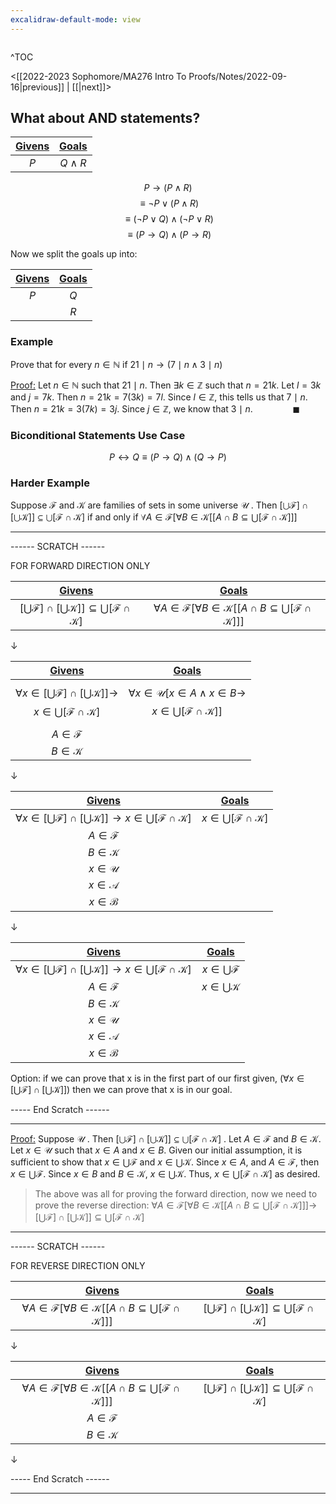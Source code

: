 ```yaml
---
excalidraw-default-mode: view
---
```



```toc

```

^TOC

<[[2022-2023 Sophomore/MA276 Intro To Proofs/Notes/2022-09-16|previous]] | [[|next]]>


## What about AND statements?

|<u>Givens</u>|<u>Goals</u>|
| :---: | :---: |
|$P$|$Q \land R$|

$$P \to (P\land R)$$
$$\equiv \neg P \lor (P \land R)$$
$$\equiv (\neg P \lor Q) \land (\neg P \lor R)$$
$$\equiv(P\to Q) \land (P \to R)$$

Now we split the goals up into:

|<u>Givens</u>|<u>Goals</u>|
| :---: | :---: |
|$P$|$Q$|
||$R$|

### Example
Prove that for every $n \in\mathbb{N}$ if $21 \mid n \to (7\mid n \land 3\mid n)$

<u>Proof:</u> Let $n \in \mathbb{N}$ such that $21 \mid n$. Then $\exists k \in \mathbb{Z}$ such that $n=21k$. Let $l=3k$ and $j=7k$. Then $n = 21k = 7(3k) = 7l$. Since $l \in \mathbb{Z}$, this tells us that $7\mid n$. Then $n=21k = 3(7k) = 3j$. Since $j\in\mathbb{Z}$, we know that $3\mid n.\qquad\qquad\blacksquare$

### Biconditional Statements Use Case
$$P \leftrightarrow Q\equiv (P\to Q)\land(Q \to P)$$

### Harder Example

Suppose $\mathcal{F}$ and $\mathcal{K}$ are families of sets in some universe $\mathcal{U}$ . Then $[\bigcup \mathcal{F}]\cap [\bigcup\mathcal{K}]]\subseteq \bigcup[\mathcal{F}\cap\mathcal{K}]$ if and only if  $\forall A \in \mathcal{F}[\forall B \in \mathcal{K}[[A\cap B \subseteq \bigcup[\mathcal{F}\cap\mathcal{K}]]]$

---
------ SCRATCH ------

FOR FORWARD DIRECTION ONLY

|<u>Givens</u>|<u>Goals</u>|
| :---: | :---: |
|$[\bigcup \mathcal{F}]\cap [\bigcup\mathcal{K}]]\subseteq \bigcup[\mathcal{F}\cap\mathcal{K}]$|$\forall A \in \mathcal{F}[\forall B \in \mathcal{K}[[A\cap B \subseteq \bigcup[\mathcal{F}\cap\mathcal{K}]]]$|

$\downarrow$

|<u>Givens</u>|<u>Goals</u>|
| :---: | :---: |
|$$\forall x \in [\bigcup \mathcal{F}]\cap [\bigcup\mathcal{K}]]\to $$$$x \in \bigcup[\mathcal{F}\cap\mathcal{K}]$$|$$\forall x \in \mathcal{U}[x \in A \land x \in B \to $$$$x \in \bigcup[\mathcal{F}\cap\mathcal{K}]]$$|
|$A\in\mathcal{F}$||
|$B\in\mathcal{K}$||


$\downarrow$

|<u>Givens</u>|<u>Goals</u>|
| :---: | :---: |
|$\forall x \in [\bigcup \mathcal{F}]\cap [\bigcup\mathcal{K}]]\to x \in \bigcup[\mathcal{F}\cap\mathcal{K}]$|$x\in \bigcup[\mathcal{F}\cap\mathcal{K}]$|
|$A\in\mathcal{F}$||
|$B\in\mathcal{K}$||
|$x \in \mathcal{U}$||
|$x \in \mathcal{A}$||
|$x \in \mathcal{B}$||

$\downarrow$

|<u>Givens</u>|<u>Goals</u>|
| :---: | :---: |
|$\forall x \in [\bigcup \mathcal{F}]\cap [\bigcup\mathcal{K}]]\to x \in \bigcup[\mathcal{F}\cap\mathcal{K}]$|$x \in \bigcup\mathcal{F}$|
|$A\in\mathcal{F}$|$x \in \bigcup\mathcal{K}$|
|$B\in\mathcal{K}$||
|$x \in \mathcal{U}$||
|$x \in \mathcal{A}$||
|$x \in \mathcal{B}$||


Option: if we can prove that x is in the first part of our first given, $(\forall x \in [\bigcup \mathcal{F}]\cap [\bigcup\mathcal{K}]])$ then we can prove that x is in our goal.




----- End Scratch ------

---

<u>Proof:</u> Suppose $\mathcal{U}$ . Then $[\bigcup \mathcal{F}]\cap [\bigcup\mathcal{K}]]\subseteq \bigcup[\mathcal{F}\cap\mathcal{K}]$ . Let $A \in \mathcal{F}$ and $B \in \mathcal{K}$. Let $x \in \mathcal{U}$ such that $x \in A$ and $x\in B$. Given our initial assumption, it is sufficient to show that $x\in \bigcup\mathcal{F}$ and $x \in \bigcup\mathcal{K}$. Since $x\in A$, and $A \in \mathcal{F}$, then $x \in \bigcup\mathcal{F}$. Since $x\in B$ and $B \in \mathcal{K}$, $x \in \bigcup\mathcal{K}$. Thus, $x \in \bigcup[\mathcal{F}\cap\mathcal{K}]$ as desired.


> The above was all for proving the forward direction, now we need to prove the reverse direction:   $\forall A \in \mathcal{F}[\forall B \in \mathcal{K}[[A\cap B \subseteq \bigcup[\mathcal{F}\cap\mathcal{K}]]]\to$   $[\bigcup \mathcal{F}]\cap [\bigcup\mathcal{K}]]\subseteq \bigcup[\mathcal{F}\cap\mathcal{K}]$



---
------ SCRATCH ------

FOR REVERSE DIRECTION ONLY

|<u>Givens</u>|<u>Goals</u>|
| :---: | :---: |
|$\forall A \in \mathcal{F}[\forall B \in \mathcal{K}[[A\cap B \subseteq \bigcup[\mathcal{F}\cap\mathcal{K}]]]$|$[\bigcup \mathcal{F}]\cap [\bigcup\mathcal{K}]]\subseteq \bigcup[\mathcal{F}\cap\mathcal{K}]$|

$\downarrow$

|<u>Givens</u>|<u>Goals</u>|
| :---: | :---: |
|$\forall A \in \mathcal{F}[\forall B \in \mathcal{K}[[A\cap B \subseteq \bigcup[\mathcal{F}\cap\mathcal{K}]]]$|$[\bigcup \mathcal{F}]\cap [\bigcup\mathcal{K}]]\subseteq \bigcup[\mathcal{F}\cap\mathcal{K}]$|
|$A \in \mathcal{F}$||
|$B \in \mathcal{K}$||

$\downarrow$





----- End Scratch ------

---